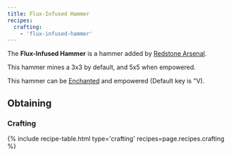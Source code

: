 ```yaml
--- 
title: Flux-Infused Hammer
recipes: 
  crafting: 
    - 'flux-infused-hammer'
--- 
```


The **Flux-Infused Hammer** is a hammer added by [Redstone Arsenal](/docs/redstone-arsenal/).

This hammer mines a 3x3 by default, and 5x5 when empowered.

This hammer can be [Enchanted](https://minecraft.gamepedia.com/Enchanting) and empowered (Default key is "V).

Obtaining
---------

### Crafting
{% include recipe-table.html type='crafting' recipes=page.recipes.crafting %}